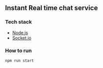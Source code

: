 ## Instant Real time chat service

### Tech stack

* [Node.js]()
* [Socket.io]()

### How to run

```
npm run start
```